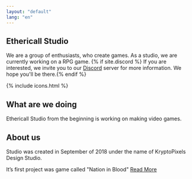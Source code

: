 ```yaml
---
layout: "default"
lang: "en"
---
```

<section class="hero-section">
<style>.content {margin: 0 !important}</style>
<div class="hero-grid">
<h1 class="hero-title">Ethericall Studio</h1>
<p class="hero-title2">
We are a group of enthusiasts, who create games. As a studio, we are currently working on a RPG game. {% if site.discord %}
If you are interested, we invite you to our <a href="{{ site.url }}{{ site.baseurl }}/discord" class="perm-white">Discord</a> server for more information. We hope you'll be there.{% endif %}</p>
<style>.footer .social-media {
display: none;
}

:root {
--media: #fff;
}
</style>
{% include icons.html %}
</div>
</section>
<section class="about">
<div class="about-1">
<h1>What are we doing</h1>
<p>Ethericall Studio from the beginning is working on making video games.</p>
</div>
<div class="about-2">
<h1>About us</h1>
<p>Studio was created in September of 2018 under the name of KryptoPixels Design Studio.

It’s first project was game called "Nation in Blood"
<a href="{{ site.url }}{{ site.baseurl }}/about">Read More</a></p>
</div>
</section>
